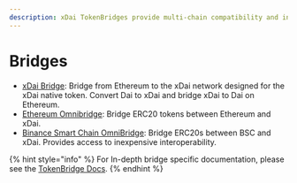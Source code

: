 ```yaml
---
description: xDai TokenBridges provide multi-chain compatibility and interoperability
---
```


# Bridges

* [xDai Bridge](converting-xdai-via-bridge/): Bridge from Ethereum to the xDai network designed for the xDai native token. Convert Dai to xDai and bridge xDai to Dai on Ethereum. 
* [Ethereum Omnibridge](omnibridge.md): Bridge ERC20 tokens between Ethereum and xDai. 
* [Binance Smart Chain OmniBridge](binance-smart-chain-omnibridge/): Bridge ERC20s between BSC and xDai. Provides access to inexpensive interoperability.

{% hint style="info" %}
For In-depth bridge specific documentation, please see the [TokenBridge Docs](https://docs.tokenbridge.net/).
{% endhint %}

